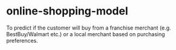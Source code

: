 # online-shopping-model
To predict if the customer will buy from a franchise merchant (e.g. BestBuy/Walmart etc.) or a local merchant based on purchasing preferences.
